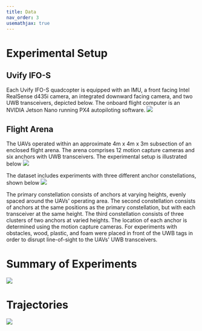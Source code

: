 ```yaml
---
title: Data
nav_order: 3
usemathjax: true
---
```


# Experimental Setup
## Uvify IFO-S
Each Uvify IFO-S quadcopter is equipped with an IMU, a front facing Intel RealSense d435i camera, an integrated downward facing camera, and two UWB transceivers, depicted below. The onboard flight computer is an NVIDIA Jetson Nano running PX4 autopiloting software.
![](https://github.com/ndahdah/miluv_wiki/blob/main/doc/_static/ifo.jpg)

## Flight Arena
The UAVs operated within an approximate 4m x 4m x 3m subsection of an enclosed flight arena. The arena comprises 12 motion capture cameras and six anchors with UWB transceivers. The experimental setup is illustrated below
![](https://github.com/ndahdah/miluv_wiki/blob/main/doc/_static/setup.jpg)

The dataset includes experiments with three different anchor constellations, shown below
![](https://github.com/ndahdah/miluv_wiki/blob/main/doc/_static/anchor_constellation.jpg)

The primary constellation consists of anchors at varying heights, evenly spaced around the UAVs' operating area. The second constellation consists of anchors at the same positions as the primary constellation, but with each transceiver at the same height. The third constellation consists of three clusters of two anchors at varied heights. The location of each anchor is determined using the motion capture cameras. For experiments with obstacles, wood, plastic, and foam were placed in front of the UWB tags in order to disrupt line-of-sight to the UAVs' UWB transceivers.

# Summary of Experiments
![](https://github.com/ndahdah/miluv_wiki/blob/main/doc/_static/table.jpg)

# Trajectories
![](https://github.com/ndahdah/miluv_wiki/blob/main/doc/_static/trajectories.jpg)

<!---
# Trajectory Videos

## Random 1
[Video Placeholder](https://placeholder-url.com)

## Random 2
[Video Placeholder](https://placeholder-url.com)

## Random 3
[Video Placeholder](https://placeholder-url.com)

## Moving Triangle
[Video Placeholder](https://placeholder-url.com)

## Zigzag
[Video Placeholder](https://placeholder-url.com)

## Circular 2D
[Video Placeholder](https://placeholder-url.com)

## Circular 3D
[Video Placeholder](https://placeholder-url.com)

## Random (1 robot)
[Video Placeholder](https://placeholder-url.com)

## Remote Controlled
[Video Placeholder](https://placeholder-url.com)

## Linear
[Video Placeholder](https://placeholder-url.com)
-->
